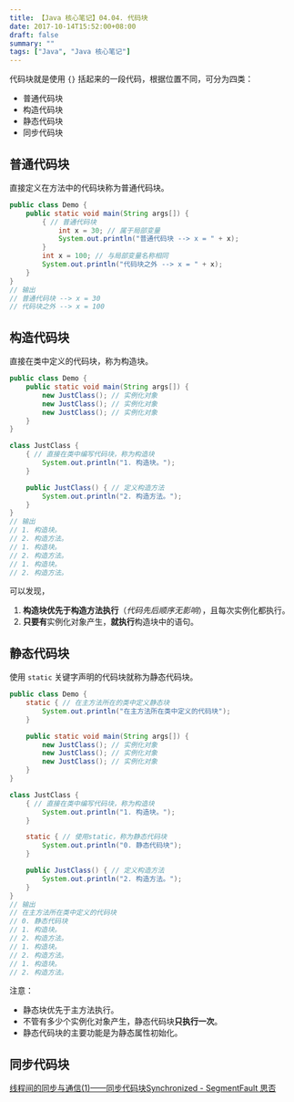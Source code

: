 ```yaml
---
title: 【Java 核心笔记】04.04. 代码块
date: 2017-10-14T15:52:00+08:00
draft: false
summary: ""
tags: ["Java", "Java 核心笔记"]
---
```


代码块就是使用 `{}` 括起来的一段代码，根据位置不同，可分为四类：

* 普通代码块
* 构造代码块
* 静态代码块
* 同步代码块

## 普通代码块

直接定义在方法中的代码块称为普通代码块。

```java
public class Demo {
    public static void main(String args[]) {
        { // 普通代码块
            int x = 30; // 属于局部变量
            System.out.println("普通代码块 --> x = " + x);
        }
        int x = 100; // 与局部变量名称相同
        System.out.println("代码块之外 --> x = " + x);
    }
}
// 输出
// 普通代码块 --> x = 30
// 代码块之外 --> x = 100
```

## 构造代码块

直接在类中定义的代码块，称为构造块。

```java
public class Demo {
    public static void main(String args[]) {
        new JustClass(); // 实例化对象
        new JustClass(); // 实例化对象
        new JustClass(); // 实例化对象
    }
}

class JustClass {
    { // 直接在类中编写代码块，称为构造块
        System.out.println("1. 构造块。");
    }

    public JustClass() { // 定义构造方法
        System.out.println("2. 构造方法。");
    }
}
// 输出
// 1. 构造块。
// 2. 构造方法。
// 1. 构造块。
// 2. 构造方法。
// 1. 构造块。
// 2. 构造方法。
```

可以发现，

1. **构造块优先于构造方法执行**（*代码先后顺序无影响*），且每次实例化都执行。
2. **只要有**实例化对象产生，**就执行**构造块中的语句。

## 静态代码块

使用 `static` 关键字声明的代码块就称为静态代码块。

```java
public class Demo {
    static { // 在主方法所在的类中定义静态块
        System.out.println("在主方法所在类中定义的代码块");
    }

    public static void main(String args[]) {
        new JustClass(); // 实例化对象
        new JustClass(); // 实例化对象
        new JustClass(); // 实例化对象
    }
}

class JustClass {
    { // 直接在类中编写代码块，称为构造块
        System.out.println("1. 构造块。");
    }

    static { // 使用static，称为静态代码块
        System.out.println("0. 静态代码块");
    }

    public JustClass() { // 定义构造方法
        System.out.println("2. 构造方法。");
    }
}
// 输出
// 在主方法所在类中定义的代码块
// 0. 静态代码块
// 1. 构造块。
// 2. 构造方法。
// 1. 构造块。
// 2. 构造方法。
// 1. 构造块。
// 2. 构造方法。
```

注意：

* 静态块优先于主方法执行。
* 不管有多少个实例化对象产生，静态代码块**只执行一次**。
* 静态代码块的主要功能是为静态属性初始化。

## 同步代码块

[线程间的同步与通信(1)——同步代码块Synchronized - SegmentFault 思否](https://segmentfault.com/a/1190000015979202)
